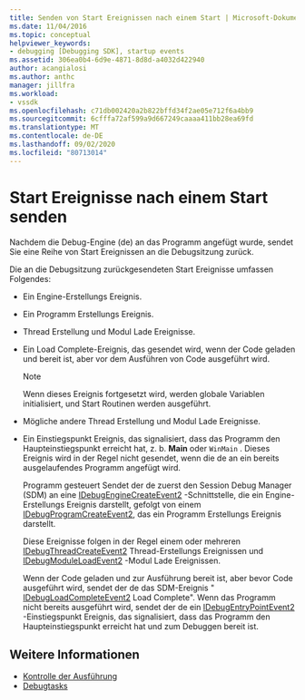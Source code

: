 ```yaml
---
title: Senden von Start Ereignissen nach einem Start | Microsoft-Dokumentation
ms.date: 11/04/2016
ms.topic: conceptual
helpviewer_keywords:
- debugging [Debugging SDK], startup events
ms.assetid: 306ea0b4-6d9e-4871-8d8d-a4032d422940
author: acangialosi
ms.author: anthc
manager: jillfra
ms.workload:
- vssdk
ms.openlocfilehash: c71db002420a2b822bffd34f2ae05e712f6a4bb9
ms.sourcegitcommit: 6cfffa72af599a9d667249caaaa411bb28ea69fd
ms.translationtype: MT
ms.contentlocale: de-DE
ms.lasthandoff: 09/02/2020
ms.locfileid: "80713014"
---
```

# <a name="send-startup-events-after-a-launch"></a>Start Ereignisse nach einem Start senden
Nachdem die Debug-Engine (de) an das Programm angefügt wurde, sendet Sie eine Reihe von Start Ereignissen an die Debugsitzung zurück.

 Die an die Debugsitzung zurückgesendeten Start Ereignisse umfassen Folgendes:

- Ein Engine-Erstellungs Ereignis.

- Ein Programm Erstellungs Ereignis.

- Thread Erstellung und Modul Lade Ereignisse.

- Ein Load Complete-Ereignis, das gesendet wird, wenn der Code geladen und bereit ist, aber vor dem Ausführen von Code ausgeführt wird.

  > [!NOTE]
  > Wenn dieses Ereignis fortgesetzt wird, werden globale Variablen initialisiert, und Start Routinen werden ausgeführt.

- Mögliche andere Thread Erstellung und Modul Lade Ereignisse.

- Ein Einstiegspunkt Ereignis, das signalisiert, dass das Programm den Haupteinstiegspunkt erreicht hat, z. b. **Main** oder `WinMain` . Dieses Ereignis wird in der Regel nicht gesendet, wenn die de an ein bereits ausgelaufendes Programm angefügt wird.

  Programm gesteuert Sendet der de zuerst den Session Debug Manager (SDM) an eine [IDebugEngineCreateEvent2](../../extensibility/debugger/reference/idebugenginecreateevent2.md) -Schnittstelle, die ein Engine-Erstellungs Ereignis darstellt, gefolgt von einem [IDebugProgramCreateEvent2](../../extensibility/debugger/reference/idebugprogramcreateevent2.md), das ein Programm Erstellungs Ereignis darstellt.

  Diese Ereignisse folgen in der Regel einem oder mehreren [IDebugThreadCreateEvent2](../../extensibility/debugger/reference/idebugthreadcreateevent2.md) Thread-Erstellungs Ereignissen und [IDebugModuleLoadEvent2](../../extensibility/debugger/reference/idebugmoduleloadevent2.md) -Modul Lade Ereignissen.

  Wenn der Code geladen und zur Ausführung bereit ist, aber bevor Code ausgeführt wird, sendet der de das SDM-Ereignis " [IDebugLoadCompleteEvent2](../../extensibility/debugger/reference/idebugloadcompleteevent2.md) Load Complete". Wenn das Programm nicht bereits ausgeführt wird, sendet der de ein [IDebugEntryPointEvent2](../../extensibility/debugger/reference/idebugentrypointevent2.md) -Einstiegspunkt Ereignis, das signalisiert, dass das Programm den Haupteinstiegspunkt erreicht hat und zum Debuggen bereit ist.

## <a name="see-also"></a>Weitere Informationen
- [Kontrolle der Ausführung](../../extensibility/debugger/control-of-execution.md)
- [Debugtasks](../../extensibility/debugger/debugging-tasks.md)
